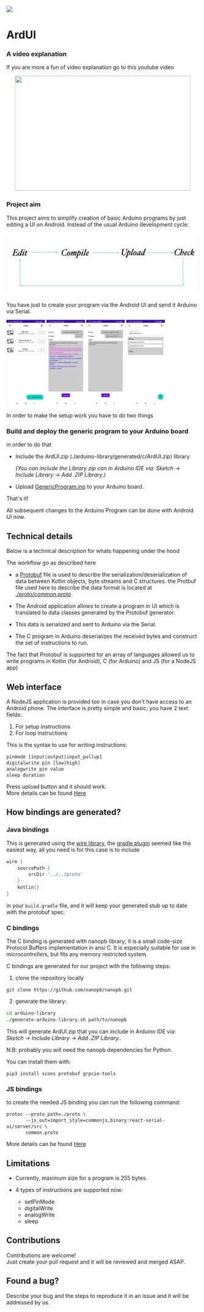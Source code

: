
[<img src="https://img.shields.io/badge/slack-@targist/ardui-greeb.svg">](https://targist.slack.com/archives/C02CG91DS7J)

# ArdUI

### A video explanation
If you are more a fun of video explanation go to this youtube video

<p align="center">
  <a href="https://www.youtube.com/watch?v=AGjHHh4m1q0">
    <img width="460" height="300" src="https://img.youtube.com/vi/AGjHHh4m1q0/0.jpg">
  </a>
</p>

### Project aim
This project aims to simplify creation of basic Arduino programs by just editing
a UI on Android. Instead of the usual Arduino development cycle:

![arduino-usual-flow](./images/arduino-usual-flow.jpg)

You have just to create your program via the Android UI and send it Arduino via
Serial.

<p float="left">
  <img src="./images/ardui-0.jpeg" width="20%" height="20%"/>
  <img src="./images/ardui-1.jpeg" width="20%" height="20%"/>
  <img src="./images/ardui-2.jpeg" width="20%" height="20%"/>
  <img src="./images/ardui-3.jpeg" width="20%" height="20%"/>
</p>

In order to make the setup work you have to do two things


### Build and deploy the generic program to your Arduino board

in order to do that

- Include the ArdUI.zip (./arduino-library/generated/c/ArdUI.zip) library

  _(You can include the Library zip can in Arduino IDE via: Sketch -> Include
  Library -> Add .ZIP Library.)_
- Upload
  [GenericProgram.ino](./arduino-library/GenericProgram/GenericProgram.ino)
  to your Arduino board.

That's it!

All subsequent changes to the Arduino Program can be done with Android UI now.

## Technical details

Below is a technical description for whats happening under the hood

The workflow go as described here

- a [Protobuf](https://developers.google.com/protocol-buffers) file is used to
  describe the serialization/deserialization of data between Kotlin objects,
  byte streams and C structures. the Protbuf file used here to describe the data
  format is located at [./proto/common.proto](./proto/common.proto)

- The Android application allows to create a program in UI which is translated
  to data classes generated by the Protobuf generator.

- This data is serialized and sent to Arduino via the Serial.

- The C program in Arduino deserializes the received bytes and construct the set
  of instructions to run.

The fact that Protobuf is supported for an array of languages allowed us to
write programs in Kotlin (for Android), C (for Arduino) and JS (for a NodeJS
app)

## Web interface

A NodeJS application is provided too in case you don't have access to an Android
phone. The interface is pretty simple and basic; you have 2 text fields:

1. For setup instructions
2. For loop instructions

This is the syntax to use for writing instructions:

```
pinmode [input|output|input_pullup]
digitalwrite pin [low|high]
analogwrite pin value
sleep duration
```

Press upload button and it should work.  
More details can be found [Here](./react-serial-ui/README.md)

## How bindings are generated?

### Java bindings

This is generated using the [wire library](https://github.com/square/wire), the
[gradle plugin](https://github.com/square/wire/blob/master/wire-library/docs/wire_compiler.md)
seemed like the easiest way, all you need is for this case is to include

```groovy
wire {
    sourcePath {
        srcDir '../../proto'
    }
    kotlin{}
}
```

in your `build.gradle` file, and it will keep your generated stub up to date
with the protobuf spec.

### C bindings

The C binding is generated with nanopb library; it is a small code-size Protocol
Buffers implementation in ansi C. It is especially suitable for use in
microcontrollers, but fits any memory restricted system.

C bindings are generated for our project with the following steps:

1. clone the repository locally

```
git clone https://github.com/nanopb/nanopb.git
```

2. generate the library:

```bash
cd arduino-library
./generate-arduino-library.sh path/to/nanopb
```

This will generate ArdUI.zip that you can include in Arduino IDE via:\
_Sketch -> Include Library -> Add .ZIP Library.._

N.B: probably you will need the nanopb dependencies for Python.

You can install them with:

```
pip3 install scons protobuf grpcio-tools
```

### JS bindings

to create the needed JS binding you can run the following command:

```
protoc --proto_path=./proto \             
       --js_out=import_style=commonjs,binary:react-serial-ui/server/src \
       common.proto
```

More details can be found
[Here](https://developers.google.com/protocol-buffers/docs/reference/javascript-generated)

## Limitations

- Currently, maximum size for a program is 255 bytes.

- 4 types of instructions are supported now:
  - setPinMode
  - digitalWrite
  - analogWrite
  - sleep

## Contributions

Contributions are welcome!\
Just create your pull request and it will be reviewed and merged ASAP.

## Found a bug?

Describe your bug and the steps to reproduce it in an issue and it will be
addressed by us.
